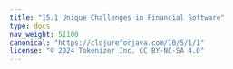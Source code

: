 ```yaml
---
title: "15.1 Unique Challenges in Financial Software"
type: docs
nav_weight: 51100
canonical: "https://clojureforjava.com/10/5/1/1"
license: "© 2024 Tokenizer Inc. CC BY-NC-SA 4.0"
---
```

